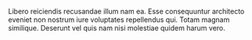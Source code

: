 Libero reiciendis recusandae illum nam ea. Esse consequuntur architecto eveniet non nostrum iure voluptates repellendus qui. Totam magnam similique. Deserunt vel quis nam nisi molestiae quidem harum vero.